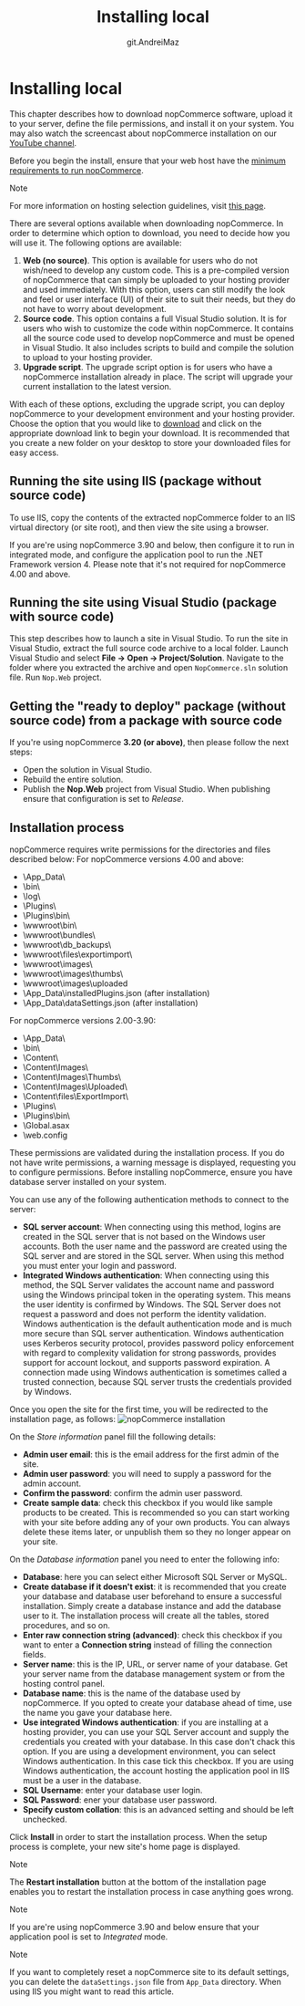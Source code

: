 ﻿---
title: Installing local
uid: en/installation-and-upgrading/installing-nopcommerce/installing-local
author: git.AndreiMaz
contributors: git.IvanIvanIvanov, git.mariannk
---

# Installing local

This chapter describes how to download nopCommerce software, upload it to your server, define the file permissions, and install it on your system. You may also watch the screencast about nopCommerce installation on our [YouTube channel](https://www.youtube.com/watch?v=L7NGodeB9sQ).

Before you begin the install, ensure that your web host have the [minimum requirements to run nopCommerce](xref:en/installation-and-upgrading/technology-and-system-requirements).

> [!NOTE]
> For more information on hosting selection guidelines, visit [this page](xref:en/installation-and-upgrading/installing-nopcommerce/choose-a-hosting-company).

There are several options available when downloading nopCommerce. In order to determine which option to download, you need to decide how you will use it. The following options are available:
1. **Web (no source)**. This option is available for users who do not wish/need to develop any custom code. This is a pre-compiled version of nopCommerce that can simply be uploaded to your hosting provider and used immediately. With this option, users can still modify the look and feel or user interface (UI) of their site to suit their needs, but they do not have to worry about development.
1. **Source code**. This option contains a full Visual Studio solution. It is for users who wish to customize the code within nopCommerce. It contains all the source code used to develop nopCommerce and must be opened in Visual Studio. It also includes scripts to build and compile the solution to upload to your hosting provider.
1. **Upgrade script**. The upgrade script option is for users who have a nopCommerce installation already in place. The script will upgrade your current installation to the latest version.

With each of these options, excluding the upgrade script, you can deploy nopCommerce to your development environment and your hosting provider. Choose the option that you would like to [download](https://www.nopcommerce.com/en/download-nopcommerce) and click on the appropriate download link to begin your download. It is recommended that you create a new folder on your desktop to store your downloaded files for easy access.


## Running the site using IIS (package without source code)

To use IIS, copy the contents of the extracted nopCommerce folder to an IIS virtual directory (or site root), and then view the site using a browser.

If you are're using nopCommerce 3.90 and below, then configure it to run in integrated mode, and configure the application pool to run the .NET Framework version 4. Please note that it's not required for nopCommerce 4.00 and above.


## Running the site using Visual Studio (package with source code)

This step describes how to launch a site in Visual Studio. To run the site in Visual Studio, extract the full source code archive to a local folder. Launch Visual Studio and select **File → Open → Project/Solution**. Navigate to the folder where you extracted the archive and open `NopCommerce.sln` solution file. Run `Nop.Web` project.


## Getting the "ready to deploy" package (without source code) from a package with source code

If you're using nopCommerce **3.20 (or above)**, then please follow the next steps:
* Open the solution in Visual Studio.
* Rebuild the entire solution.
* Publish the **Nop.Web** project from Visual Studio. When publishing ensure that configuration is set to *Release*.


## Installation process ##

nopCommerce requires write permissions for the directories and files described below:
For nopCommerce versions 4.00 and above:
* \App_Data\
* \bin\
* \log\
* \Plugins\
* \Plugins\bin\
* \wwwroot\bin\
* \wwwroot\bundles\
* \wwwroot\db_backups\
* \wwwroot\files\exportimport\
* \wwwroot\images\
* \wwwroot\images\thumbs\
* \wwwroot\images\uploaded
* \App_Data\installedPlugins.json (after installation)
* \App_Data\dataSettings.json (after installation)

For nopCommerce versions 2.00-3.90:
* \App_Data\
* \bin\
* \Content\
* \Content\Images\
* \Content\Images\Thumbs\
* \Content\Images\Uploaded\
* \Content\files\ExportImport\
* \Plugins\
* \Plugins\bin\
* \Global.asax
* \web.config

These permissions are validated during the installation process. If you do not have write permissions, a warning message is displayed, requesting you to configure permissions.
Before installing nopCommerce, ensure you have database server installed on your system.

You can use any of the following authentication methods to connect to the server:
* **SQL server account**: When connecting using this method, logins are created in the SQL server that is not based on the Windows user accounts. Both the user name and the password are created using the SQL server and are stored in the SQL server. When using this method you must enter your login and password.
* **Integrated Windows authentication**: When connecting using this method, the SQL Server validates the account name and password using the Windows principal token in the operating system. This means the user identity is confirmed by Windows. The SQL Server does not request a password and does not perform the identity validation. Windows authentication is the default authentication mode and is much more secure than SQL server authentication. Windows authentication uses Kerberos security protocol, provides password policy enforcement with regard to complexity validation for strong passwords, provides support for account lockout, and supports password expiration. A connection made using Windows authentication is sometimes called a trusted connection, because SQL server trusts the credentials provided by Windows.

Once you open the site for the first time, you will be redirected to the installation page, as follows:
![nopCommerce installation](_static/installing-local/installation.jpg)

On the *Store information* panel fill the following details:
* **Admin user email**: this is the email address for the first admin of the site.
* **Admin user password**: you will need to supply a password for the admin account.
* **Confirm the password**: confirm the admin user password.
* **Create sample data**: check this checkbox if you would like sample products to be created. This is recommended so you can start working with your site before adding any of your own products. You can always delete these items later, or unpublish them so they no longer appear on your site.

On the *Database information* panel you need to enter the following info:
* **Database**: here you can select either Microsoft SQL Server or MySQL.
* **Create database if it doesn't exist**: it is recommended that you create your database and database user beforehand to ensure a successful installation. Simply create a database instance and add the database user to it. The installation process will create all the tables, stored procedures, and so on.
* **Enter raw connection string (advanced)**: check this checkbox if you want to enter a **Connection string** instead of filling the connection fields.
* **Server name**: this is the IP, URL, or server name of your database. Get your server name from the database management system or from the hosting control panel.
* **Database name**: this is the name of the database used by nopCommerce. If you opted to create your database ahead of time, use the name you gave your database here.
* **Use integrated Windows authentication**: if you are installing at a hosting provider, you can use your SQL Server account and supply the credentials you created with your database. In this case don't chack this option. If you are using a development environment, you can select Windows authentication. In this case tick this checkbox. If you are using Windows authentication, the account hosting the application pool in IIS must be a user in the database.
* **SQL Username**: enter your database user login.
* **SQL Password**: ener your database user password.
* **Specify custom collation**: this is an advanced setting and should be left unchecked.

Click **Install** in order to start the installation process. When the setup process is complete, your new site's home page is displayed.

> [!NOTE]
> The **Restart installation** button at the bottom of the installation page enables you to restart the installation process in case anything goes wrong.

> [!NOTE]
> If you are're using nopCommerce 3.90 and below ensure that your application pool is set to *Integrated* mode.

> [!NOTE]
> If you want to completely reset a nopCommerce site to its default settings, you can delete the `dataSettings.json` file from `App_Data` directory. When using IIS you might want to read this article.



